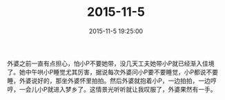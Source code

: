﻿---
title: 2015-11-5
date: 2015-11-5 19:25:00
tags:
categories: 爸爸
---
外婆之前一直有点担心，怕小P不要她带，没几天工夫她带小P就已经渐入佳境了。她中午哄小P睡觉尤其厉害，据说每次外婆问小P要不要睡觉，小P都说不要睡，外婆说好的，那坐外婆怀里拍拍。然后外婆就抱着小P，一边拍拍，一边哼哼，一会儿小P就进入梦乡了。这情景光听听就让我叹服了，外婆果然有一手。